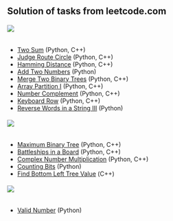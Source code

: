 ## Solution of tasks from leetcode.com
###### ![](https://pp.userapi.com/c639324/v639324632/40c5a/N-pUU-6lQ8Y.jpg) 
* [Two Sum](https://leetcode.com/problems/two-sum/description/) (Python, C++)
* [Judge Route Circle](https://leetcode.com/problems/judge-route-circle/description/) (Python, C++)
* [Hamming Distance](https://leetcode.com/problems/hamming-distance/description/) (Python, C++)
* [Add Two Numbers](https://leetcode.com/problems/add-two-numbers/description/) (Python)
* [Merge Two Binary Trees](https://leetcode.com/problems/merge-two-binary-trees/description/) (Python, C++)
* [Array Partition I](https://leetcode.com/problems/array-partition-i/description/) (Python, C++)
* [Number Complement](https://leetcode.com/problems/number-complement/description/) (Python, C++)
* [Keyboard Row](https://leetcode.com/problems/keyboard-row/description/) (Python, C++)
* [Reverse Words in a String III](https://leetcode.com/problems/reverse-words-in-a-string-iii/description/) (Python)
###### ![](https://pp.userapi.com/c639324/v639324632/40c61/3wPrZc_w8Uk.jpg) 
* [Maximum Binary Tree](https://leetcode.com/problems/maximum-binary-tree/description/) (Python, C++)
* [Battleships in a Board](https://leetcode.com/problems/battleships-in-a-board/description/) (Python, C++)
* [Complex Number Multiplication](https://leetcode.com/problems/complex-number-multiplication/description/) (Python, C++)
* [Counting Bits](https://leetcode.com/problems/counting-bits/description/) (Python)
* [Find Bottom Left Tree Value](https://leetcode.com/problems/find-bottom-left-tree-value/description/) (С++)
###### ![](https://pp.userapi.com/c639324/v639324632/40c68/BdaxhlvN3js.jpg) 
* [Valid Number](https://leetcode.com/problems/valid-number/description/) (Python)

